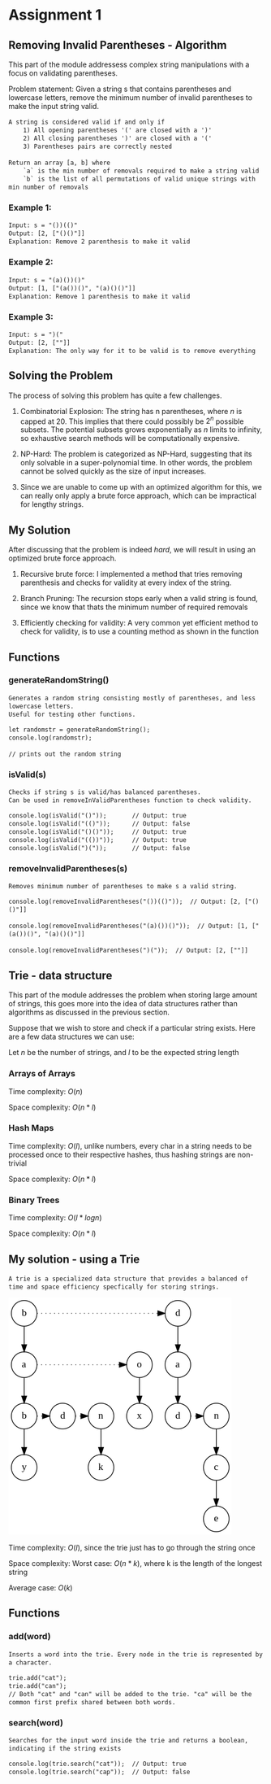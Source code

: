 # Assignment 1
## Removing Invalid Parentheses - Algorithm
This part of the module addressess complex string manipulations with a focus on validating parentheses.

Problem statement:
    Given a string s that contains parentheses and lowercase letters, remove the minimum number of invalid parentheses to make the input string valid.

    A string is considered valid if and only if
        1) All opening parentheses '(' are closed with a ')'
        2) All closing parentheses ')' are closed with a '('
        3) Parentheses pairs are correctly nested

    Return an array [a, b] where
        `a` is the min number of removals required to make a string valid
        `b` is the list of all permutations of valid unique strings with min number of removals

### Example 1:
    Input: s = "())(()"
    Output: [2, ["()()"]]
    Explanation: Remove 2 parenthesis to make it valid

### Example 2:
    Input: s = "(a)())()"
    Output: [1, ["(a())()", "(a)()()"]]
    Explanation: Remove 1 parenthesis to make it valid

### Example 3:
    Input: s = ")("
    Output: [2, [""]]
    Explanation: The only way for it to be valid is to remove everything

## Solving the Problem
The process of solving this problem has quite a few challenges.

1) Combinatorial Explosion: The string has n parentheses, where $n$ is capped at $20$. This implies that there could possibly be $2^n$ possible subsets. The potential subsets grows exponentially as $n$ limits to infinity, so exhaustive search methods will be computationally expensive.

2) NP-Hard: The problem is categorized as NP-Hard, suggesting that its only solvable in a super-polynomial time. In other words, the problem cannot be solved quickly as the size of input increases.

3) Since we are unable to come up with an optimized algorithm for this, we can really only apply a brute force approach, which can be impractical for lengthy strings.

## My Solution
After discussing that the problem is indeed $hard$, we will result in using an optimized brute force approach.

1) Recursive brute force: I implemented a method that tries removing parenthesis and checks for validity at every index of the string.

2) Branch Pruning: The recursion stops early when a valid string is found, since we know that thats the minimum number of required removals

3) Efficiently checking for validity: A very common yet efficient method to check for validity, is to use a counting method as shown in the function

## Functions

### generateRandomString()
    Generates a random string consisting mostly of parentheses, and less lowercase letters.
    Useful for testing other functions.
```
let randomstr = generateRandomString();
console.log(randomstr);

// prints out the random string
```

### isValid(s)
    Checks if string s is valid/has balanced parentheses.
    Can be used in removeInValidParentheses function to check validity.
```
console.log(isValid("()"));       // Output: true
console.log(isValid("(()"));      // Output: false
console.log(isValid("()()"));     // Output: true
console.log(isValid("(())"));     // Output: true
console.log(isValid(")("));       // Output: false
```

### removeInvalidParentheses(s)
    Removes minimum number of parentheses to make s a valid string.
```
console.log(removeInvalidParentheses("())(()"));  // Output: [2, ["()()"]]

console.log(removeInvalidParentheses("(a)())()"));  // Output: [1, ["(a())()", "(a)()()"]]

console.log(removeInvalidParentheses(")("));  // Output: [2, [""]]
```


## Trie - data structure
This part of the module addresses the problem when storing large amount of strings, this goes more into the idea of data structures rather than algorithms as discussed in the previous section.

Suppose that we wish to store and check if a particular string exists.
Here are a few data structures we can use:

Let $n$ be the number of strings, and $l$ to be the expected string length
### Arrays of Arrays
Time complexity: $O(n)$

Space complexity: $O(n * l)$

### Hash Maps
Time complexity: $O(l)$, unlike numbers, every char in a string needs to be processed once to their respective hashes, thus hashing strings are non-trivial

Space complexity: $O(n * l)$

### Binary Trees
Time complexity: $O(l * logn)$

Space complexity: $O(n * l)$

## My solution - using a Trie
    A trie is a specialized data structure that provides a balanced of time and space efficiency specfically for storing strings.
   
![Trie Image](./images/trie.png)

Time complexity: $O(l)$, since the trie just has to go through the string once

Space complexity:
Worst case: $O(n * k)$, where k is the length of the longest string

Average case: $O(k)$

## Functions

### add(word)
    Inserts a word into the trie. Every node in the trie is represented by a character.
```
trie.add("cat");
trie.add("can");
// Both "cat" and "can" will be added to the trie. "ca" will be the common first prefix shared between both words.
```

### search(word)
    Searches for the input word inside the trie and returns a boolean, indicating if the string exists
```
console.log(trie.search("cat"));  // Output: true
console.log(trie.search("cap"));  // Output: false
```